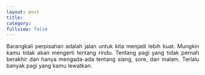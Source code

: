 ```yaml
---
layout: post
title: 
category:
fullview: false
---
```

<p style="text-align:justify;">
  Barangkali perpisahan adalah jalan untuk kita menjadi lebih kuat. Mungkin kamu tidak akan mengerti tentang rindu.
  Tentang pagi yang tidak pernah berakhir dan hanya mengada-ada tentang siang, sore, dan malam. Terlalu banyak pagi yang kamu lewatkan.
</p>
